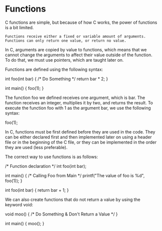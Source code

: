 # Functions

C functions are simple, but because of how C works, the power of functions is a bit limited.

    Functions receive either a fixed or variable amount of arguments.
    Functions can only return one value, or return no value.

In C, arguments are copied by value to functions, which means that we cannot change the arguments to affect their value outside of the function. To do that, we must use pointers, which are taught later on.

Functions are defined using the following syntax:

int foo(int bar) {
    /* Do Something */
    return bar * 2;
}

int main() {
    foo(1);
}

The function foo we defined receives one argument, which is bar. The function receives an integer, multiplies it by two, and returns the result.
To execute the function foo with 1 as the argument bar, we use the following syntax:

foo(1);

In C, functions must be first defined before they are used in the code. They can be either declared first and then implemented later on using a header file or in the beginning of the C file, or they can be implemented in the order they are used (less preferable).

The correct way to use functions is as follows:

/* Function declaration */
int foo(int bar);

int main() {
    /* Calling Foo from Main */
    printf("The value of foo is %d", foo(1));
}

int foo(int bar) {
    return bar + 1;
}

We can also create functions that do not return a value by using the keyword void:

void moo() {
    /* Do Something & Don't Return a Value */
}

int main() {
    moo();
}
